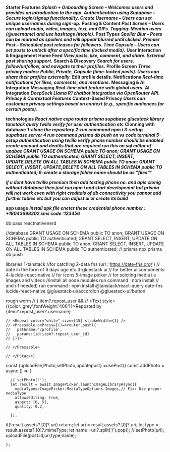 
**Starter Features**
***Splash + Onboarding Screen – Welcomes users and provides an introduction to the app.
Authentication using Supabase – Secure login/signup functionality.
Create Username – Users can set unique usernames during sign-up.***
**Posting & Content**
***Post Screen – Users can upload audio, video, images, text, and GIFs.
Tagging: Mention users (@username) and use hashtags (#topic).***
**Post Types**
***Spoiler Blur – Posts can be marked as spoilers and will appear blurred until clicked.
Premier Post – Scheduled post releases for followers.
Time Capsule – Users can set posts to unlock after a specific time (locked media).***
**User Interaction & Engagement**
**Home Feed**
***View posts, like, comment, and share.
External post sharing support.***
**Search & Discovery**
***Search for users, follow/unfollow, and navigate to their profiles.***
**Profile Screen**
***Three privacy modes: Public, Private, Capsule (time-locked posts).
Users can share their profiles externally.***
**Edit profile details**.
**Notifications**
***Real-time notifications for likes, comments, and mentions.***
**Messaging & AI Integration**
**Messaging**
***Real-time chat feature with global users.***
**AI Integration**
***DeepSeek Llama R1 chatbot integration via OpenRouter API.
Privacy & Contextual Features***
**Context-Based Privacy**
*****Users can customize privacy settings based on context (e.g., specific audiences for certain posts).*****


**technologies**
***React native expo router
prisma
supabase
gluestack library
tanstack query
twillo verify for user authentication
etc***
**Clonning with database**
***1-clone the repository
2-run command npm i
3-settup supabase server
4 run command prisma db push on vs code terminal
5-setup authentication using twiilo verify phone number should be enabled create account and deatils that are required
run this on sql editor of upabae GRANT USAGE ON SCHEMA public TO anon;
GRANT USAGE ON SCHEMA public TO authenticated;
GRANT SELECT, INSERT, UPDATE,DELETE ON ALL TABLES IN SCHEMA public TO anon;
GRANT SELECT, INSERT, UPDATE,DELETE ON ALL TABLES IN SCHEMA public TO authenticated;
 6-create a storage folder name should be as "files"****

***if u dont have twillo premium then add testing phone no. and apis***
***clonig without database then just run npm i and start developemnt but prisma will not work even with right creditals of db connectivity you cannot add further tables etc but you can adjust ui or create its build***

 **app usage**
***install apk file
eneter these credential phone number : +18043698202
sms code :123456***













db pass reactnativenerd


//database
GRANT USAGE ON SCHEMA public TO anon;
GRANT USAGE ON SCHEMA public TO authenticated;
GRANT SELECT, INSERT, UPDATE ON ALL TABLES IN SCHEMA public TO anon;
GRANT SELECT, INSERT, UPDATE ON ALL TABLES IN SCHEMA public TO authenticated;
// prisma
npx prisma db push



libraries
1-tanstack //for catching
2-data fns (url :'https://date-fns.org/') // date in the form of 6 days ago etc
3-gluestack ui // for better ui components
4-lucide-react-native // for icons
5-image picker // for selcting media i.e images and videos
//install all node mudules
run command :  npm install 
// and (if needed)
run command : npm install @tanstack/react-query date-fns lucide-react-native @gluestack-ui/accordion @gluestack-ui/button

rough worm
    //  { item?.repost_user && <HStack className="items-center" style={{gap:5}} >
        // <Text style={{color:'grey',fontWeight:'400'}}>Reposted by {item?.repost_user?.username}</Text>

    // <Repeat color="white" size={15} strokeWidth={1} />
    // <Pressable onPress={()=>router.push({
    //   pathname:'/profile',
    //   params:{id:item?.repost_user_id}
    // })}>

    // </Pressable>
    
    // </HStack>}



 const {uploadFile,Photo,setPhoto,updatepost} =usePost()
  const addPhoto = async () => {
     
      // setPhoto('');
      let result = await ImagePicker.launchImageLibraryAsync({
        mediaTypes:ImagePicker.MediaTypeOptions.Images,// Fix: Use proper mediaType
        allowsEditing: true,
        aspect: [6, 5],
        quality: 0.2,
        
      });
  if(!result.assets?.[0]?.uri) return;
      let uri = result.assets?.[0]?.uri;
      let type = result.assets?.[0]?.mimeType;
      let name =uri?.split('/').pop();
      // setPhoto(uri);
      uploadFile(post.id,uri,type,name);
    
    };
